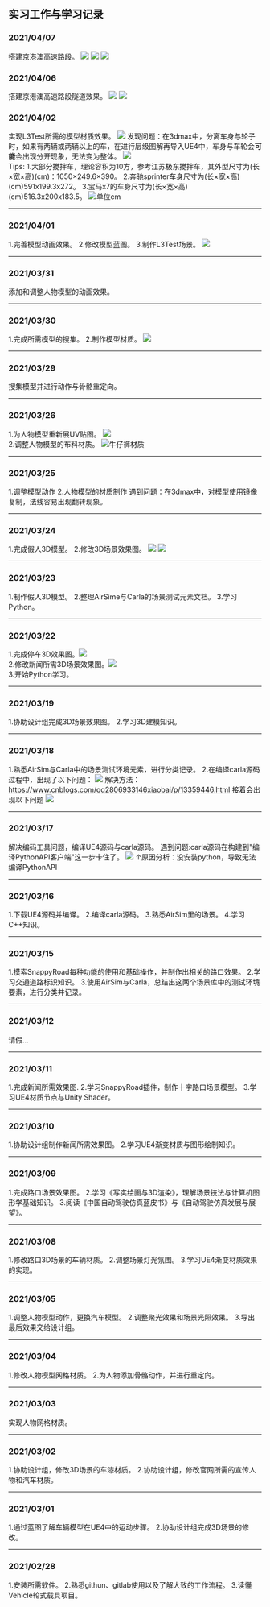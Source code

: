 ## 实习工作与学习记录
### 2021/04/07
搭建京港澳高速路段。
![](image\Road01.png)
![](image\Road02.png)
![](image\Road03.png)
### 2021/04/06
搭建京港澳高速路段隧道效果。
![](image\Mountain.png)
![](image\Tunnel.png)
### 2021/04/02
实现L3Test所需的模型材质效果。
![](image\Cars.png)
发现问题：在3dmax中，分离车身与轮子时，如果有两辆或两辆以上的车，在进行层级图解再导入UE4中，车身与车轮会**可能**会出现分开现象，无法变为整体。
![](image\Problem.png)<br>
Tips:
1.大部分搅拌车，理论容积为10方，参考江苏极东搅拌车，其外型尺寸为(长×宽×高)(cm)：1050×249.6×390。
2.奔驰sprinter车身尺寸为(长×宽×高)(cm)591x199.3x272。
3.宝马x7的车身尺寸为(长×宽×高)(cm)516.3x200x183.5。
![单位cm](image\CarSize.png)
***
### 2021/04/01
1.完善模型动画效果。
2.修改模型蓝图。
3.制作L3Test场景。
![](image\L3Test.png)
***
### 2021/03/31
添加和调整人物模型的动画效果。
***
### 2021/03/30
1.完成所需模型的搜集。
2.制作模型材质。
![](image\Model.png)
***
### 2021/03/29
搜集模型并进行动作与骨骼重定向。
***
### 2021/03/26
1.为人物模型重新展UV贴图。
![](image\PedUV.png)<br>
2.调整人物模型的布料材质。
![牛仔裤材质](image\Material01.png)
***
### 2021/03/25
1.调整模型动作
2.人物模型的材质制作
遇到问题：在3dmax中，对模型使用镜像复制，法线容易出现翻转现象。
***
### 2021/03/24
1.完成假人3D模型。
2.修改3D场景效果图。
![](image\Car03.png)
![](image\Car04.png)
***
### 2021/03/23
1.制作假人3D模型。
2.整理AirSime与Carla的场景测试元素文档。
3.学习Python。
***
### 2021/03/22
1.完成停车3D效果图。![](image\Car02.png)<br>
2.修改新闻所需3D场景效果图。![](image\Car01.png)<br>
3.开始Python学习。
***
### 2021/03/19
1.协助设计组完成3D场景效果图。
2.学习3D建模知识。
***
### 2021/03/18
1.熟悉AirSim与Carla中的场景测试环境元素，进行分类记录。
2.在编译carla源码过程中，出现了以下问题：
![](image\Error02.png)
解决方法：https://www.cnblogs.com/qq2806933146xiaobai/p/13359446.html
接着会出现以下问题
![](image\Error03.png)
***
### 2021/03/17
解决编码工具问题，编译UE4源码与carla源码。
遇到问题:carla源码在构建到"编译PythonAPI客户端"这一步卡住了。
![](image\CmakeError.png)
↑原因分析：没安装python，导致无法编译PythonAPI
***
### 2021/03/16
1.下载UE4源码并编译。
2.编译carla源码。
3.熟悉AirSim里的场景。
4.学习C++知识。
***
### 2021/03/15
1.摸索SnappyRoad每种功能的使用和基础操作，并制作出相关的路口效果。
2.学习交通道路标识知识。
3.使用AirSim与Carla，总结出这两个场景库中的测试环境要素，进行分类并记录。
***
### 2021/03/12
请假...
***
### 2021/03/11
1.完成新闻所需效果图.
2.学习SnappyRoad插件，制作十字路口场景模型。
3.学习UE4材质节点与Unity Shader。
***
### 2021/03/10
1.协助设计组制作新闻所需效果图。
2.学习UE4渐变材质与图形绘制知识。
***
### 2021/03/09
1.完成路口场景效果图。
2.学习《写实绘画与3D渲染》，理解场景技法与计算机图形学基础知识。
3.阅读《中国自动驾驶仿真蓝皮书》与《自动驾驶仿真发展与展望》。
***
### 2021/03/08
1.修改路口3D场景的车辆材质。
2.调整场景灯光氛围。
3.学习UE4渐变材质效果的实现。
***
### 2021/03/05
1.调整人物模型动作，更换汽车模型。
2.调整聚光效果和场景光照效果。
3.导出最后效果交给设计组。
***
### 2021/03/04
1.修改人物模型网格材质。
2.为人物添加骨骼动作，并进行重定向。
***
### 2021/03/03
实现人物网格材质。
***
### 2021/03/02
1.协助设计组，修改3D场景的车漆材质。
2.协助设计组，修改官网所需的宣传人物和汽车材质。
***
### 2021/03/01
1.通过蓝图了解车辆模型在UE4中的运动步骤。
2.协助设计组完成3D场景的修改。
***
### 2021/02/28
1.安装所需软件。
2.熟悉githun、gitlab使用以及了解大致的工作流程。
3.读懂Vehicle轮式载具项目。

